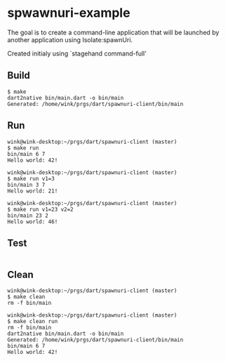 # spwawnuri-example

The goal is to create a command-line application that will
be launched by another application using Isolate:spawnUri.

Created initialy using `stagehand command-full'

## Build
```
$ make
dart2native bin/main.dart -o bin/main
Generated: /home/wink/prgs/dart/spawnuri-client/bin/main
```

## Run
```
wink@wink-desktop:~/prgs/dart/spawnuri-client (master)
$ make run
bin/main 6 7
Hello world: 42!

wink@wink-desktop:~/prgs/dart/spawnuri-client (master)
$ make run v1=3
bin/main 3 7
Hello world: 21!

wink@wink-desktop:~/prgs/dart/spawnuri-client (master)
$ make run v1=23 v2=2
bin/main 23 2
Hello world: 46!
```

## Test
```
```

## Clean
```
wink@wink-desktop:~/prgs/dart/spawnuri-client (master)
$ make clean
rm -f bin/main

wink@wink-desktop:~/prgs/dart/spawnuri-client (master)
$ make clean run
rm -f bin/main
dart2native bin/main.dart -o bin/main
Generated: /home/wink/prgs/dart/spawnuri-client/bin/main
bin/main 6 7
Hello world: 42!
```
